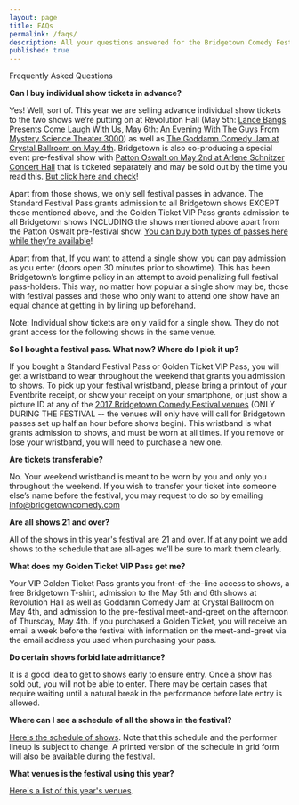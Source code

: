 ```yaml
---
layout: page
title: FAQs
permalink: /faqs/
description: All your questions answered for the Bridgetown Comedy Festival in 2017!
published: true
---
```



Frequently Asked Questions

**Can I buy individual show tickets in advance?**

Yes! Well, sort of. This year we are selling advance individual show tickets to the two shows we’re putting on at Revolution Hall (May 5th: [Lance Bangs Presents Come Laugh With Us](http://www.revolutionhall.com/event/1468352-lance-bangs-come-laugh-us-portland/), May 6th: [An Evening With The Guys From Mystery Science Theater 3000](http://www.revolutionhall.com/event/1468354-evening-guys-from-mystery-portland/)) as well as [The Goddamn Comedy Jam at Crystal Ballroom on May 4th](http://www.crystalballroompdx.com/events/168154-The-Goddamn-Comedy-Jam). Bridgetown is also co-producing a special event pre-festival show with [Patton Oswalt on May 2nd at Arlene Schnitzer Concert Hall](http://www.portland5.com/arlene-schnitzer-concert-hall/events/patton-oswalt) that is ticketed separately and may be sold out by the time you read this. [But click here and check](http://www.portland5.com/arlene-schnitzer-concert-hall/events/patton-oswalt)!

Apart from those shows, we only sell festival passes in advance. The Standard Festival Pass grants admission to all Bridgetown shows EXCEPT those mentioned above, and the Golden Ticket VIP Pass grants admission to all Bridgetown shows INCLUDING the shows mentioned above apart from the Patton Oswalt pre-festival show. [You can buy both types of passes here while they’re available](https://bridgetown2017.eventbrite.com/)!

Apart from that, If you want to attend a single show, you can pay admission as you enter (doors open 30 minutes prior to showtime). This has been Bridgetown’s longtime policy in an attempt to avoid penalizing full festival pass-holders. This way, no matter how popular a single show may be, those with festival passes and those who only want to attend one show have an equal chance at getting in by lining up beforehand.

Note: Individual show tickets are only valid for a single show. They do not grant access for the following shows in the same venue.

**So I bought a festival pass. What now? Where do I pick it up?**

If you bought a Standard Festival Pass or Golden Ticket VIP Pass, you will get a wristband to wear throughout the weekend that grants you admission to shows. To pick up your festival wristband, please bring a printout of your Eventbrite receipt, or show your receipt on your smartphone, or just show a picture ID at any of the [2017 Bridgetown Comedy Festival venues](https://www.bridgetowncomedy.com/venues) (ONLY DURING THE FESTIVAL -- the venues will only have will call for Bridgetown passes set up half an hour before shows begin). This wristband is what grants admission to shows, and must be worn at all times. If you remove or lose your wristband, you will need to purchase a new one.

**Are tickets transferable?**

No. Your weekend wristband is meant to be worn by you and only you throughout the weekend. If you wish to transfer your ticket into someone else’s name before the festival, you may request to do so by emailing [info@bridgetowncomedy.com](mailto:info@bridgetowncomedy.com)

**Are all shows 21 and over?**

All of the shows in this year's festival are 21 and over. If at any point we add shows to the schedule that are all-ages we’ll be sure to mark them clearly.

**What does my Golden Ticket VIP Pass get me?**

Your VIP Golden Ticket Pass grants you front-of-the-line access to shows, a free Bridgetown T-shirt, admission to the May 5th and 6th shows at Revolution Hall as well as Goddamn Comedy Jam at Crystal Ballroom on May 4th, and admission to the pre-festival meet-and-greet on the afternoon of Thursday, May 4th. If you purchased a Golden Ticket, you will receive an email a week before the festival with information on the meet-and-greet via the email address you used when purchasing your pass.

**Do certain shows forbid late admittance?**

It is a good idea to get to shows early to ensure entry. Once a show has sold out, you will not be able to enter. There may be certain cases that require waiting until a natural break in the performance before late entry is allowed.

**Where can I see a schedule of all the shows in the festival?**

[Here's the schedule of shows](https://www.bridgetowncomedy.com/schedule). Note that this schedule and the performer lineup is subject to change. A printed version of the schedule in grid form will also be available during the festival.

**What venues is the festival using this year?**

[Here's a list of this year's venues](https://www.bridgetowncomedy.com/venues).


